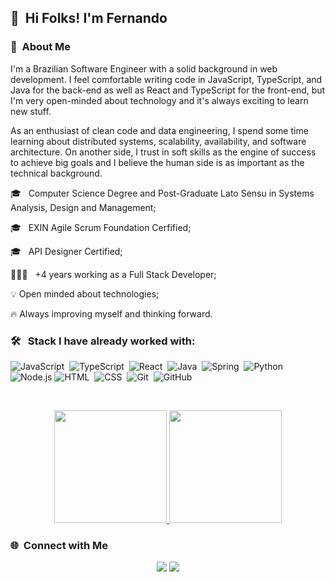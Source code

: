 
## 👋 &nbsp;Hi Folks! I'm Fernando

### 📖 &nbsp;About Me

I'm a Brazilian Software Engineer with a solid background in web development. I feel comfortable writing code in JavaScript, TypeScript, and Java for the back-end as well as React and TypeScript for the front-end, but I'm very open-minded about technology and it's always exciting to learn new stuff.

As an enthusiast of clean code and data engineering, I spend some time learning about distributed systems, scalability, availability, and software architecture. On another side, I trust in soft skills as the engine of success to achieve big goals and I believe the human side is as important as the technical background.

🎓 &nbsp; Computer Science Degree and Post-Graduate Lato Sensu in Systems Analysis, Design and Management;

🎓 &nbsp; EXIN Agile Scrum Foundation Cerfified;

🎓 &nbsp; API Designer Certified;

👨🏻‍💻 &nbsp; +4 years working as a Full Stack Developer;

💡 Open minded about technologies;

🔥 Always improving myself and thinking forward.

### 🛠 &nbsp; Stack I have already worked with:

![JavaScript](https://img.shields.io/badge/-JavaScript-05122A?style=flat&logo=javascript)&nbsp;
![TypeScript](https://img.shields.io/badge/-TypeScript-05122A?style=flat&logo=TypeScript)&nbsp;
![React](https://img.shields.io/badge/-React-05122A?style=flat&logo=react)&nbsp;
![Java](https://img.shields.io/badge/-Java-05122A?style=flat&logo=Java&logoColor=FFA518)&nbsp;
![Spring](https://img.shields.io/badge/-Spring-05122A?style=flat&logo=Spring)&nbsp;
![Python](https://img.shields.io/badge/-Python-05122A?style=flat&logo=python)&nbsp;
![Node.js](https://img.shields.io/badge/-Node.js-05122A?style=flat&logo=node.js)
![HTML](https://img.shields.io/badge/-HTML-05122A?style=flat&logo=HTML5)&nbsp;
![CSS](https://img.shields.io/badge/-CSS-05122A?style=flat&logo=CSS3&logoColor=1572B6)&nbsp;
![Git](https://img.shields.io/badge/-Git-05122A?style=flat&logo=git)&nbsp;
![GitHub](https://img.shields.io/badge/-GitHub-05122A?style=flat&logo=github)&nbsp;

&nbsp;

<p align="center">
<a href="https://github.com/nativanando">
  <img height="180em" src="https://github-readme-stats-eight-theta.vercel.app/api?username=nativanando&show_icons=true&theme=algolia&include_all_commits=true&count_private=true"/>
  <img height="180em" src="https://github-readme-stats-eight-theta.vercel.app/api/top-langs/?username=nativanando&layout=compact&langs_count=8&theme=algolia"/>
</a>
</p>

### 🌐 &nbsp;Connect with Me

<p align="center">
<a href="https://www.linkedin.com/in/fernando-natividade/"><img src="https://img.shields.io/badge/-Fernando%20%20Luiz-0077B5?style=flat&logo=Linkedin&logoColor=white"/></a>
<a href="mailto:nativanando@gmail.com"><img src="https://img.shields.io/badge/-nativanando@gmail.com-D14836?style=flat&logo=Gmail&logoColor=white"/></a>
